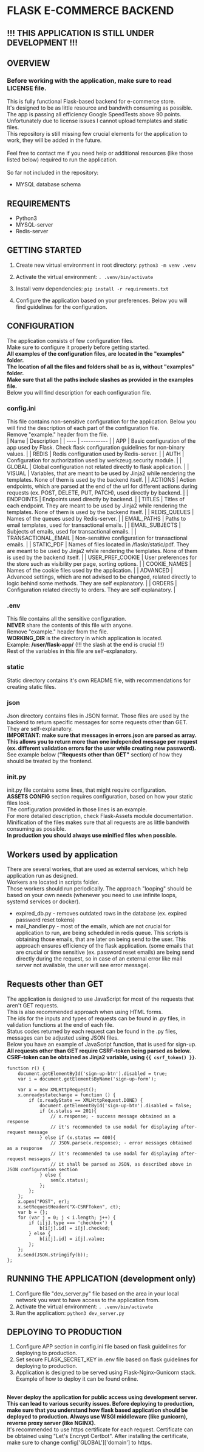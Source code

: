 # FLASK E-COMMERCE BACKEND

## !!! THIS APPLICATION IS STILL UNDER DEVELOPMENT !!!

## OVERVIEW
### Before working with the application, make sure to read LICENSE file.
This is fully functional Flask-based backend for e-commerce store.<br>
It's designed to be as little resource and bandwith consuming as possible.<br>
The app is passing all efficiency Google SpeedTests above 90 points.<br>
Unfortunately due to license issues I cannot upload templates and static files.<br>
This repository is still missing few crucial elements for the application to work, they will be added in the future.<br>
<br>
Feel free to contact me if you need help or additional resources (like those listed below) required to run the application.<br>
<br>
So far not included in the repository:<br>
- MYSQL database schema

## REQUIREMENTS
- Python3
- MYSQL-server
- Redis-server

## GETTING STARTED
1. Create new virtual environment in root directory: 
```python3 -m venv .venv```

2. Activate the virtual environment: 
```. .venv/bin/activate```

3. Install venv dependencies: 
```pip install -r requirements.txt```

4. Configure the application based on your preferences. Below you will find guidelines for the configuration.

## CONFIGURATION
The application consists of few configuration files.<br>
Make sure to configure it properly before getting started.<br>
<b>All examples of the configuration files, are located in the "examples" folder.<br>
The location of all the files and folders shall be as is, without "examples" folder.</b><br>
<b>Make sure that all the paths include slashes as provided in the examples file.</b><br>
Below you will find description for each configuration file.<br>

### config.ini
This file contains non-sensitive configuration for the application. Below you will find the description of each part of the configuration file.<br>
Remove "example." header from the file.<br>
| Name | Description |
| ---- | ----------- |
| APP | Basic configuration of the app used by Flask. Check flask configuration guidelines for non-binary values. |
| REDIS | Redis configuration used by Redis-server. |
| AUTH | Configuration for authorization used by werkzeug.security module. |
| GLOBAL | Global configuration not related directly to flask application. |
| VISUAL | Variables, that are meant to be used by Jinja2 while rendering the templates. None of them is used by the backend itself. |
| ACTIONS | Action endpoints, which are parsed at the end of the url for different actions during requests (ex. POST, DELETE, PUT, PATCH), used directly by backend. |
| ENDPOINTS | Endpoints used directly by backend. |
| TITLES | Titles of each endpoint. They are meant to be used by Jinja2 while rendering the templates. None of them is used by the backend itself. |
| REDIS_QUEUES | Names of the queues used by Redis-server. |
| EMAIL_PATHS | Paths to email templates, used for transactional emails. | 
| EMAIL_SUBJECTS | Subjects of emails, used for transactional emails. | 
| TRANSACTIONAL_EMAIL | Non-sensitive configuration for transactional emails. | 
| STATIC_PDF | Names of files located in /flaskr/static/pdf. They are meant to be used by Jinja2 while rendering the templates. None of them is used by the backend itself. |
| USER_PREF_COOKIE | User preferences for the store such as visibility per page, sorting options. |
| COOKIE_NAMES | Names of the cookie files used by the application. |
| ADVANCED | Advanced settings, which are not advised to be changed, related directly to logic behind some methods. They are self explanatory. | 
| ORDERS | Configuration related directly to orders. They are self explanatory. | 

### .env
This file contains all the sensitive configuration.<br>
<b>NEVER</b> share the contents of this file with anyone.<br>
Remove "example." header from the file.<br>
<b>WORKING_DIR</b> is the directory in which application is located.<br>
Example: <b>&sol;user&sol;flask-app&sol;</b> (!!! the slash at the end is crucial !!!)<br>
Rest of the variables in this file are self-explanatory.<br>

### static
Static directory contains it's own README file, with recommendations for creating static files.<br>

### json
Json directory contains files in JSON format. Those files are used by the backend to return specific messages for some requests other than GET.<br>
They are self-explanatory.<br>
<b>IMPORTANT: make sure that messages in errors.json are parsed as array. This allows you to return more than one independed message per request (ex. different validation errors for the user while creating new password).</b>
See example below (<b>"Requests other than GET"</b> section) of how they should be treated by the frontend.<br>

### init.py
init.py file contains some lines, that might require configuration.<br>
<b>ASSETS CONFIG</b> section requires configuration, based on how your static files look.<br>
The configuration provided in those lines is an example.<br>
For more detailed description, check Flask-Assets module documentation.<br>
Minification of the files makes sure that all requests are as little bandwith consuming as possible.<br>
<b>In production you should always use minified files when possible.</b>

## Workers used by application
There are several workes, that are used as external services, which help application run as designed.<br>
Workers are located in scripts folder.<br>
Those workers should run periodically. The approach "looping" should be based on your own needs (whenever you need to use infinite loops, systemd services or docker).<br>
- expired_db.py - removes outdated rows in the database (ex. expired password reset tokens)
- mail_handler.py - most of the emails, which are not crucial for application to run, are being scheduled in redis queue. This scripts is obtaining those emails, that are later on being send to the user. This approach ensures efficiency of the flask application. (some emails that are crucial or time sensitive (ex. password reset emails) are being send directly during the request, so in case of an external error like mail server not available, the user will see error message).

## Requests other than GET
The application is designed to use JavaScript for most of the requests that aren't GET requests.<br>
This is also recommended approach when using HTML forms.<br>
The ids for the inputs and types of requests can be found in .py files, in validation functions at the end of each file.<br>
Status codes returned by each request can be found in the .py files, messages can be adjusted using JSON files.<br>
Below you have an example of JavaScript function, that is used for sign-up.<br>
<b>All requests other than GET require CSRF-token being parsed as below.<br>
CSRF-token can be obtained as Jinja2 variable, using ``` {{ csrf_token() }} ```.</b><br>
```
function r() {
    document.getElementById('sign-up-btn').disabled = true;
    var i = document.getElementsByName('sign-up-form');

    var x = new XMLHttpRequest();
    x.onreadystatechange = function () {
        if (x.readyState == XMLHttpRequest.DONE) {
            document.getElementById('sign-up-btn').disabled = false;
            if (x.status == 201){
                // x.response; - success message obtained as a response
                // it's recommended to use modal for displaying after-request message
            } else if (x.status == 400){
                // JSON.parse(x.response); - error messages obtained as a response
                // it's recommended to use modal for displaying after-request messages
                // it shall be parsed as JSON, as described above in JSON configuration section
            } else {
                sem(x.status);
            };
        };
    };
    x.open("POST", er);
    x.setRequestHeader("X-CSRFToken", ct);
    var b = {};
    for (var j = 0; j < i.length; j++) {
        if (i[j].type === 'checkbox') {
            b[i[j].id] = i[j].checked;
        } else {
            b[i[j].id] = i[j].value;
        };
    };
    x.send(JSON.stringify(b));
};
```

## RUNNING THE APPLICATION (development only)
1. Configure file "dev_server.py" file based on the area in your local network you want to have access to the application from.
2. Activate the virtual environment: 
```. .venv/bin/activate```
3. Run the application: ```python3 dev_server.py```

## DEPLOYING TO PRODUCTION
1. Configure APP section in config.ini file based on flask guidelines for deploying to production.
2. Set secure FLASK_SECRET_KEY in .env file based on flask guidelines for deploying to production.
3. Application is designed to be served using Flask-Nginx-Gunicorn stack. Example of how to deploy it can be found online.<br>
<br>
<b>Never deploy the application for public access using development server. This can lead to various security issues. Before deploying to production, make sure that you understand how flask based application should be deployed to production. Always use WSGI middleware (like gunicorn), reverse proxy server (like NGINX).</b><br>
It's recommended to use https certificate for each request. Certificate can be obtained using "Let's Encrypt Certbot". After installing the certificate, make sure to change config['GLOBAL']['domain'] to https.

